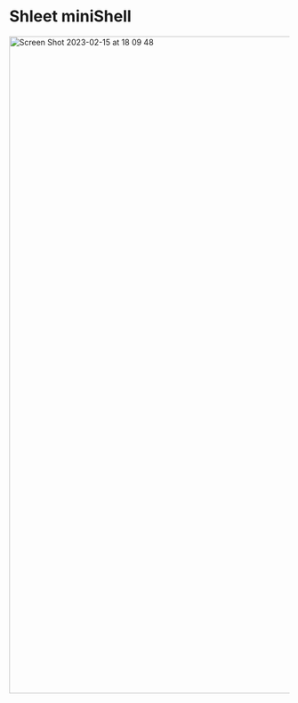 # Shleet miniShell

<img width="1180" alt="Screen Shot 2023-02-15 at 18 09 48" src="https://user-images.githubusercontent.com/80905157/219101953-07c5415b-df1b-4e9a-b811-9e7851a0be36.png">
